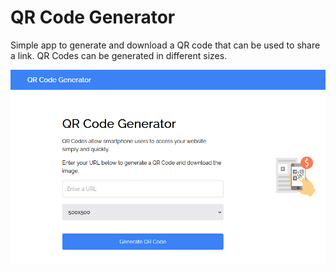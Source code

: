 # QR Code Generator

Simple app to generate and download a QR code that can be used to share a link.
QR Codes can be generated in different sizes.

<img src="images/screen.png">
